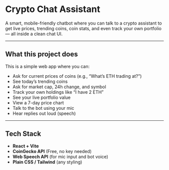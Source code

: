 # Crypto Chat Assistant

A smart, mobile-friendly chatbot where you can talk to a crypto assistant to get live prices, trending coins, coin stats, and even track your own portfolio — all inside a clean chat UI.

---

## What this project does

This is a simple web app where you can:

- Ask for current prices of coins (e.g., “What’s ETH trading at?”)
- See today’s trending coins
- Ask for market cap, 24h change, and symbol
- Track your own holdings like “I have 2 ETH”
- See your live portfolio value
- View a 7-day price chart
- Talk to the bot using your mic
- Hear replies out loud (speech)

---

##  Tech Stack

- **React + Vite**
- **CoinGecko API** (Free, no key needed)
- **Web Speech API** (for mic input and bot voice)
- **Plain CSS / Tailwind** (any styling)